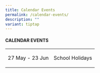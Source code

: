 ```yaml
---
title: Calendar Events
permalink: /calendar-events/
description: ""
variant: tiptap
---
```

<p></p>
<h4><strong>CALENDAR EVENTS</strong></h4>
<p></p>
<table style="minWidth: 50px">
<colgroup>
<col>
<col>
</colgroup>
<tbody>
<tr>
<td rowspan="1" colspan="1">
<p>27 May - 23 Jun</p>
</td>
<td rowspan="1" colspan="1">
<p>School Holidays</p>
</td>
</tr>
</tbody>
</table>
<p></p>